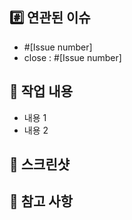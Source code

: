 ## #️⃣ 연관된 이슈
- #[Issue number]
- close : #[Issue number]
<!-- 이슈 완료되었을 때만 close 붙여주세요 --> 

## 📝 작업 내용
<!-- 이번 PR에서 작업한 내용을 설명해 주세요 -->
- 내용 1
- 내용 2

## 📸 스크린샷 
<!-- 실행 결과를 첨부해 주세요 -->

## 📢 참고 사항
<!-- 특별히 봐주었으면 하는 부분과 참고해야 할 사항이 있다면 작성해 주세요 -->
<!-- ex) 메서드 XXX의 이름을 더 잘 짓고 싶은데 혹시 좋은 명칭이 있을까요? -->

